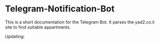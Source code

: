 # Telegram-Notification-Bot

This is a short documentation for the Telegram Bot. 
It parses the yad2.co.il site to find suitable appartments.


Updating:
